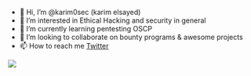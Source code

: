 - 👋 Hi, I’m @karim0sec (karim elsayed)
- 👀 I’m interested in Ethical Hacking and security in general 
- 🌱 I’m currently learning pentesting OSCP
- 💞️ I’m looking to collaborate on bounty programs & awesome projects
- 📫 How to reach me [Twitter](https://twitter.com/alarabi_karim)

![](https://komarev.com/ghpvc/?username=karim0sec)
<!---
karim0sec/karim0sec is a ✨ special ✨ repository because its `README.md` (this file) appears on your GitHub profile.
You can click the Preview link to take a look at your changes.
--->
